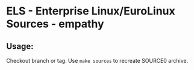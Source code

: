 # ELS - Enterprise Linux/EuroLinux Sources - empathy
 
## Usage:
  Checkout branch or tag. Use `make sources` to recreate  SOURCE0 archive.

